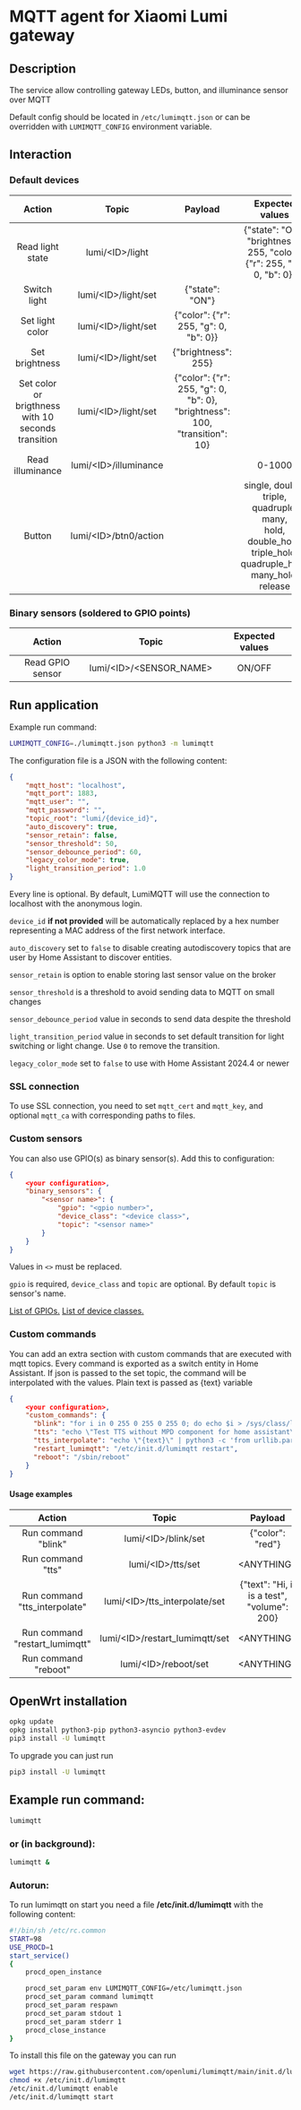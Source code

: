 # MQTT agent for Xiaomi Lumi gateway

## Description

The service allow controlling gateway LEDs, button, and illuminance 
sensor over MQTT

Default config should be located in `/etc/lumimqtt.json` or 
can be overridden with `LUMIMQTT_CONFIG` environment variable.


## Interaction

### Default devices

|      Action      |         Topic         |                Payload                |                                                          Expected values          |
|:----------------:|:---------------------:|:-------------------------------------:|:---------------------------------------------------------------------------------:|
| Read light state | lumi/&lt;ID&gt;/light       |                                       | {"state": "ON", "brightness": 255, "color": {"r": 255, "g": 0, "b": 0}}     |
| Switch light     | lumi/&lt;ID&gt;/light/set   | {"state": "ON"}                       |                                                                             |
| Set light color  | lumi/&lt;ID&gt;/light/set   | {"color": {"r": 255, "g": 0, "b": 0}} |                                                                             |
| Set brightness   | lumi/&lt;ID&gt;/light/set   | {"brightness": 255}                   |                                                                             |
| Set color or brigthness with 10 seconds transition | lumi/&lt;ID&gt;/light/set | {"color": {"r": 255, "g": 0, "b": 0}, "brightness": 100, "transition": 10} |        |
| Read illuminance | lumi/&lt;ID&gt;/illuminance |                                       | 0-1000                                                                      |
| Button           | lumi/&lt;ID&gt;/btn0/action | | single, double, triple, quadruple, many,<br>hold, double_hold, triple_hold, quadruple_hold, many_hold,<br>release |



### Binary sensors (soldered to GPIO points)

|      Action      |          Topic          | Expected values |
|:----------------:|:-----------------------:|:---------------:|
| Read GPIO sensor | lumi/&lt;ID&gt;/<SENSOR_NAME> | ON/OFF          |


## Run application
Example run command:

```sh 
LUMIMQTT_CONFIG=./lumimqtt.json python3 -m lumimqtt
```

The configuration file is a JSON with the following content:

```json
{
    "mqtt_host": "localhost",
    "mqtt_port": 1883,
    "mqtt_user": "",
    "mqtt_password": "",
    "topic_root": "lumi/{device_id}",
    "auto_discovery": true,
    "sensor_retain": false,
    "sensor_threshold": 50,
    "sensor_debounce_period": 60,
    "legacy_color_mode": true,
    "light_transition_period": 1.0
}
```
Every line is optional. By default, LumiMQTT will use the connection
to localhost with the anonymous login.

`device_id` **if not provided** will be automatically replaced by a hex number 
representing a MAC address of the first network interface.

`auto_discovery` set to `false` to disable creating autodiscovery topics that
are user by Home Assistant to discover entities.

`sensor_retain` is option to enable storing last sensor value on the broker

`sensor_threshold` is a threshold to avoid sending data to MQTT on small 
changes

`sensor_debounce_period` value in seconds to send data despite the threshold

`light_transition_period` value in seconds to set default transition for light
switching or light change. Use `0` to remove the transition.

`legacy_color_mode` set to `false` to use with Home Assistant 2024.4 or newer

### SSL connection

To use SSL connection, you need to set `mqtt_cert` and `mqtt_key`, and optional `mqtt_ca` with corresponding paths to files.

### Custom sensors

You can also use GPIO(s) as binary sensor(s). Add this to configuration:

```json
{
    <your configuration>,
    "binary_sensors": {
        "<sensor name>": {
            "gpio": "<gpio number>",
            "device_class": "<device class>",
            "topic": "<sensor name>"
        }
    }
}
```

Values in `<>` must be replaced.

`gpio` is required, `device_class` and `topic` are optional. By default `topic` is sensor's name.

[List of GPIOs.](https://github.com/openlumi/xiaomi-gateway-openwrt#gpio)
[List of device classes.](https://www.home-assistant.io/integrations/binary_sensor/#device-class)

### Custom commands

You can add an extra section with custom commands that are executed with 
mqtt topics. Every command is exported as a switch entity in Home Assistant.
If json is passed to the set topic, the command will be interpolated with 
the values. Plain text is passed as {text} variable 
```json
{
    <your configuration>,
    "custom_commands": {
      "blink": "for i in 0 255 0 255 0 255 0; do echo $i > /sys/class/leds/{color}/brightness; sleep 1; done",
      "tts": "echo \"Test TTS without MPD component for home assistant\" | python3 -c 'from urllib.parse import quote_plus;from sys import stdin;print(\"wget -O /tmp/tts.mp3 -U Mozilla \\\"http://translate.google.com/translate_tts?q=\"+quote_plus(stdin.read()[:100])+\"&ie=UTF-8&tl=en&total=1&idx=0&client=tw-ob&prev=input&ttsspeed=1\\\" && amixer set Master 200 && mpg123 /tmp/tts.mp3\")' | sh 2> /dev/null",
      "tts_interpolate": "echo \"{text}\" | python3 -c 'from urllib.parse import quote_plus;from sys import stdin;print(\"wget -O /tmp/tts.mp3 -U Mozilla \\\"http://translate.google.com/translate_tts?q=\"+quote_plus(stdin.read()[:100])+\"&ie=UTF-8&tl=en&total=1&idx=0&client=tw-ob&prev=input&ttsspeed=1\\\" && amixer set Master {volume} && mpg123 /tmp/tts.mp3\")' | sh 2> /dev/null",
      "restart_lumimqtt": "/etc/init.d/lumimqtt restart",
      "reboot": "/sbin/reboot"
    }
}
```

#### Usage examples

|             Action             |              Topic             |                   Payload                         |
|:------------------------------:|:------------------------------:|:-------------------------------------------------:|
| Run command "blink"            | lumi/&lt;ID&gt;/blink/set            | {"color": "red"}                            |
| Run command "tts"              | lumi/&lt;ID&gt;/tts/set              | &lt;ANYTHING&gt;                            |
| Run command "tts_interpolate"  | lumi/&lt;ID&gt;/tts_interpolate/set  | {"text": "Hi, it is a test", "volume": 200} |
| Run command "restart_lumimqtt" | lumi/&lt;ID&gt;/restart_lumimqtt/set | &lt;ANYTHING&gt;                            |
| Run command "reboot"           | lumi/&lt;ID&gt;/reboot/set           | &lt;ANYTHING&gt;                            |

## OpenWrt installation

```sh 
opkg update 
opkg install python3-pip python3-asyncio python3-evdev
pip3 install -U lumimqtt
```

To upgrade you can just run

```sh
pip3 install -U lumimqtt
```

## Example run command:

```sh
lumimqtt
```

### or (in background):

```sh
lumimqtt &
```

### Autorun:
To run lumimqtt on start you need a file 
 **/etc/init.d/lumimqtt** with the following content:

```sh
#!/bin/sh /etc/rc.common
START=98
USE_PROCD=1
start_service()
{
    procd_open_instance

    procd_set_param env LUMIMQTT_CONFIG=/etc/lumimqtt.json
    procd_set_param command lumimqtt
    procd_set_param respawn
    procd_set_param stdout 1
    procd_set_param stderr 1
    procd_close_instance
}
```

To install this file on the gateway you can run

```sh
wget https://raw.githubusercontent.com/openlumi/lumimqtt/main/init.d/lumimqtt -O /etc/init.d/lumimqtt
chmod +x /etc/init.d/lumimqtt
/etc/init.d/lumimqtt enable
/etc/init.d/lumimqtt start
```
